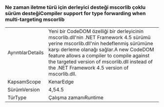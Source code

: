 ### <a name="compiler-support-for-type-forwarding-when-multi-targeting-mscorlib"></a><span data-ttu-id="944ec-101">Ne zaman iletme türü için derleyici desteği mscorlib çoklu sürüm desteği</span><span class="sxs-lookup"><span data-stu-id="944ec-101">Compiler support for type forwarding when multi-targeting mscorlib</span></span>

|   |   |
|---|---|
|<span data-ttu-id="944ec-102">Ayrıntılar</span><span class="sxs-lookup"><span data-stu-id="944ec-102">Details</span></span>|<span data-ttu-id="944ec-103">Yeni bir CodeDOM özelliği bir derleyicinin mscorlib.dll'nin .NET Framework 4.5 sürümü yerine mscorlib.dll'nin hedeflenmiş sürümüne karşı derleme olanağı sağlar.</span><span class="sxs-lookup"><span data-stu-id="944ec-103">A new CodeDOM feature allows a compiler to compile against the targeted version of mscorlib.dll instead of the .NET Framework 4.5 version of mscorlib.dll.</span></span>|
|<span data-ttu-id="944ec-104">Kapsam</span><span class="sxs-lookup"><span data-stu-id="944ec-104">Scope</span></span>|<span data-ttu-id="944ec-105">Kenar</span><span class="sxs-lookup"><span data-stu-id="944ec-105">Edge</span></span>|
|<span data-ttu-id="944ec-106">Sürüm</span><span class="sxs-lookup"><span data-stu-id="944ec-106">Version</span></span>|<span data-ttu-id="944ec-107">4,5</span><span class="sxs-lookup"><span data-stu-id="944ec-107">4.5</span></span>|
|<span data-ttu-id="944ec-108">Tür</span><span class="sxs-lookup"><span data-stu-id="944ec-108">Type</span></span>|<span data-ttu-id="944ec-109">Çalışma zamanı</span><span class="sxs-lookup"><span data-stu-id="944ec-109">Runtime</span></span>|

